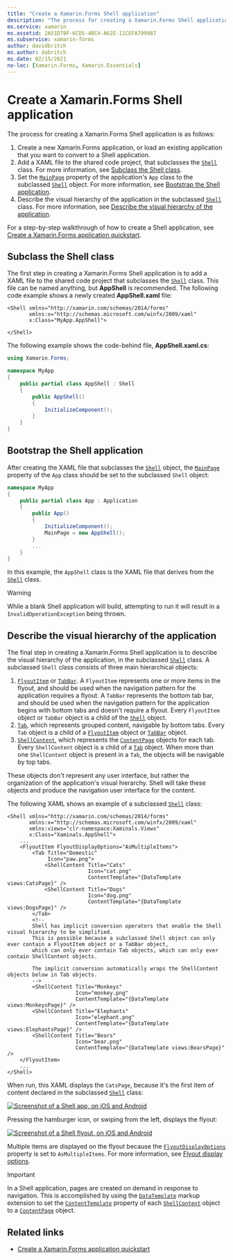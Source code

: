 ```yaml
---
title: "Create a Xamarin.Forms Shell application"
description: "The process for creating a Xamarin.Forms Shell application is to create a XAML file that subclasses the Shell class, set the MainPage property of the application's App class to the subclassed Shell object, and then describe the visual hierarchy of the application in the subclassed Shell class."
ms.service: xamarin
ms.assetid: 2A51D78F-6CD5-4BC4-A62E-11CEFA799987
ms.subservice: xamarin-forms
author: davidbritch
ms.author: dabritch
ms.date: 02/15/2021
no-loc: [Xamarin.Forms, Xamarin.Essentials]
---
```


# Create a Xamarin.Forms Shell application

The process for creating a Xamarin.Forms Shell application is as follows:

1. Create a new Xamarin.Forms application, or load an existing application that you want to convert to a Shell application.
1. Add a XAML file to the shared code project, that subclasses the [`Shell`](xref:Xamarin.Forms.Shell) class. For more information, see [Subclass the Shell class](#subclass-the-shell-class).
1. Set the [`MainPage`](xref:Xamarin.Forms.Application.MainPage) property of the application's `App` class to the subclassed [`Shell`](xref:Xamarin.Forms.Shell) object. For more information, see [Bootstrap the Shell application](#bootstrap-the-shell-application).
1. Describe the visual hierarchy of the application in the subclassed [`Shell`](xref:Xamarin.Forms.Shell) class. For more information, see [Describe the visual hierarchy of the application](#describe-the-visual-hierarchy-of-the-application).

For a step-by-step walkthrough of how to create a Shell application, see [Create a Xamarin.Forms application quickstart](~/get-started/quickstarts/app.md).

## Subclass the Shell class

The first step in creating a Xamarin.Forms Shell application is to add a XAML file to the shared code project that subclasses the [`Shell`](xref:Xamarin.Forms.Shell) class. This file can be named anything, but **AppShell** is recommended. The following code example shows a newly created **AppShell.xaml** file:

```xaml
<Shell xmlns="http://xamarin.com/schemas/2014/forms"
       xmlns:x="http://schemas.microsoft.com/winfx/2009/xaml"
       x:Class="MyApp.AppShell">

</Shell>
```

The following example shows the code-behind file, **AppShell.xaml.cs**:

```csharp
using Xamarin.Forms;

namespace MyApp
{
    public partial class AppShell : Shell
    {
        public AppShell()
        {
            InitializeComponent();
        }
    }
}
```

## Bootstrap the Shell application

After creating the XAML file that subclasses the [`Shell`](xref:Xamarin.Forms.Shell) object, the [`MainPage`](xref:Xamarin.Forms.Application.MainPage) property of the `App` class should be set to the subclassed `Shell` object:

```csharp
namespace MyApp
{
    public partial class App : Application
    {
        public App()
        {
            InitializeComponent();
            MainPage = new AppShell();
        }
        ...
    }
}
```

In this example, the `AppShell` class is the XAML file that derives from the [`Shell`](xref:Xamarin.Forms.Shell) class.

> [!WARNING]
> While a blank Shell application will build, attempting to run it will result in a `InvalidOperationException` being thrown.

## Describe the visual hierarchy of the application

The final step in creating a Xamarin.Forms Shell application is to describe the visual hierarchy of the application, in the subclassed [`Shell`](xref:Xamarin.Forms.Shell) class. A subclassed `Shell` class consists of three main hierarchical objects:

1. [`FlyoutItem`](xref:Xamarin.Forms.FlyoutItem) or [`TabBar`](xref:Xamarin.Forms.TabBar). A `FlyoutItem` represents one or more items in the flyout, and should be used when the navigation pattern for the application requires a flyout. A `TabBar` represents the bottom tab bar, and should be used when the navigation pattern for the application begins with bottom tabs and doesn't require a flyout. Every `FlyoutItem` object or `TabBar` object is a child of the [`Shell`](xref:Xamarin.Forms.Shell) object.
1. [`Tab`](xref:Xamarin.Forms.Tab), which represents grouped content, navigable by bottom tabs. Every `Tab` object is a child of a [`FlyoutItem`](xref:Xamarin.Forms.FlyoutItem) object or [`TabBar`](xref:Xamarin.Forms.TabBar) object.
1. [`ShellContent`](xref:Xamarin.Forms.ShellContent), which represents the [`ContentPage`](xref:Xamarin.Forms.ContentPage) objects for each tab. Every `ShellContent` object is a child of a [`Tab`](xref:Xamarin.Forms.Tab) object. When more than one `ShellContent` object is present in a `Tab`, the objects will be navigable by top tabs.

These objects don't represent any user interface, but rather the organization of the application's visual hierarchy. Shell will take these objects and produce the navigation user interface for the content.

The following XAML shows an example of a subclassed [`Shell`](xref:Xamarin.Forms.Shell) class:

```xaml
<Shell xmlns="http://xamarin.com/schemas/2014/forms"
       xmlns:x="http://schemas.microsoft.com/winfx/2009/xaml"
       xmlns:views="clr-namespace:Xaminals.Views"
       x:Class="Xaminals.AppShell">
    ...
    <FlyoutItem FlyoutDisplayOptions="AsMultipleItems">
        <Tab Title="Domestic"
             Icon="paw.png">
            <ShellContent Title="Cats"
                          Icon="cat.png"
                          ContentTemplate="{DataTemplate views:CatsPage}" />
            <ShellContent Title="Dogs"
                          Icon="dog.png"
                          ContentTemplate="{DataTemplate views:DogsPage}" />
        </Tab>
        <!--
        Shell has implicit conversion operators that enable the Shell visual hierarchy to be simplified.
        This is possible because a subclassed Shell object can only ever contain a FlyoutItem object or a TabBar object,
        which can only ever contain Tab objects, which can only ever contain ShellContent objects.

        The implicit conversion automatically wraps the ShellContent objects below in Tab objects.
        -->
        <ShellContent Title="Monkeys"
                      Icon="monkey.png"
                      ContentTemplate="{DataTemplate views:MonkeysPage}" />
        <ShellContent Title="Elephants"
                      Icon="elephant.png"
                      ContentTemplate="{DataTemplate views:ElephantsPage}" />
        <ShellContent Title="Bears"
                      Icon="bear.png"
                      ContentTemplate="{DataTemplate views:BearsPage}" />
    </FlyoutItem>
    ...
</Shell>
```

When run, this XAML displays the `CatsPage`, because it's the first item of content declared in the subclassed [`Shell`](xref:Xamarin.Forms.Shell) class:

[![Screenshot of a Shell app, on iOS and Android](create-images/cats.png)](create-images/cats-large.png#lightbox)

Pressing the hamburger icon, or swiping from the left, displays the flyout:

[![Screenshot of a Shell flyout, on iOS and Android](create-images/flyout.png)](create-images/flyout-large.png#lightbox)

Multiple items are displayed on the flyout because the [`FlyoutDisplayOptions`](xref:Xamarin.Forms.ShellGroupItem.FlyoutDisplayOptions) property is set to `AsMultipleItems`. For more information, see [Flyout display options](flyout.md#flyout-display-options).

> [!IMPORTANT]
> In a Shell application, pages are created on demand in response to navigation. This is accomplished by using the [`DataTemplate`](xref:Xamarin.Forms.Xaml.DataTemplateExtension) markup extension to set the [`ContentTemplate`](xref:Xamarin.Forms.ShellContent.ContentTemplate) property of each [`ShellContent`](xref:Xamarin.Forms.ShellContent) object to a [`ContentPage`](xref:Xamarin.Forms.ContentPage) object.

## Related links

- [Create a Xamarin.Forms application quickstart](~/get-started/quickstarts/app.md)
